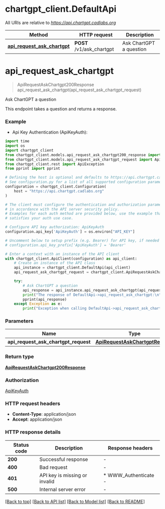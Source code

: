 # chartgpt_client.DefaultApi

All URIs are relative to *https://api.chartgpt.cadlabs.org*

Method | HTTP request | Description
------------- | ------------- | -------------
[**api_request_ask_chartgpt**](DefaultApi.md#api_request_ask_chartgpt) | **POST** /v1/ask_chartgpt | Ask ChartGPT a question


# **api_request_ask_chartgpt**
> ApiRequestAskChartgpt200Response api_request_ask_chartgpt(api_request_ask_chartgpt_request)

Ask ChartGPT a question

This endpoint takes a question and returns a response.

### Example

* Api Key Authentication (ApiKeyAuth):
```python
import time
import os
import chartgpt_client
from chartgpt_client.models.api_request_ask_chartgpt200_response import ApiRequestAskChartgpt200Response
from chartgpt_client.models.api_request_ask_chartgpt_request import ApiRequestAskChartgptRequest
from chartgpt_client.rest import ApiException
from pprint import pprint

# Defining the host is optional and defaults to https://api.chartgpt.cadlabs.org
# See configuration.py for a list of all supported configuration parameters.
configuration = chartgpt_client.Configuration(
    host = "https://api.chartgpt.cadlabs.org"
)

# The client must configure the authentication and authorization parameters
# in accordance with the API server security policy.
# Examples for each auth method are provided below, use the example that
# satisfies your auth use case.

# Configure API key authorization: ApiKeyAuth
configuration.api_key['ApiKeyAuth'] = os.environ["API_KEY"]

# Uncomment below to setup prefix (e.g. Bearer) for API key, if needed
# configuration.api_key_prefix['ApiKeyAuth'] = 'Bearer'

# Enter a context with an instance of the API client
with chartgpt_client.ApiClient(configuration) as api_client:
    # Create an instance of the API class
    api_instance = chartgpt_client.DefaultApi(api_client)
    api_request_ask_chartgpt_request = chartgpt_client.ApiRequestAskChartgptRequest() # ApiRequestAskChartgptRequest | 

    try:
        # Ask ChartGPT a question
        api_response = api_instance.api_request_ask_chartgpt(api_request_ask_chartgpt_request)
        print("The response of DefaultApi->api_request_ask_chartgpt:\n")
        pprint(api_response)
    except Exception as e:
        print("Exception when calling DefaultApi->api_request_ask_chartgpt: %s\n" % e)
```



### Parameters

Name | Type | Description  | Notes
------------- | ------------- | ------------- | -------------
 **api_request_ask_chartgpt_request** | [**ApiRequestAskChartgptRequest**](ApiRequestAskChartgptRequest.md)|  | 

### Return type

[**ApiRequestAskChartgpt200Response**](ApiRequestAskChartgpt200Response.md)

### Authorization

[ApiKeyAuth](../README.md#ApiKeyAuth)

### HTTP request headers

 - **Content-Type**: application/json
 - **Accept**: application/json

### HTTP response details
| Status code | Description | Response headers |
|-------------|-------------|------------------|
**200** | Successful response |  -  |
**400** | Bad request |  -  |
**401** | API key is missing or invalid |  * WWW_Authenticate -  <br>  |
**500** | Internal server error |  -  |

[[Back to top]](#) [[Back to API list]](../README.md#documentation-for-api-endpoints) [[Back to Model list]](../README.md#documentation-for-models) [[Back to README]](../README.md)

